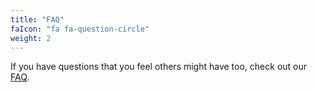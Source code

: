 ```yaml
---
title: "FAQ"
faIcon: "fa fa-question-circle"
weight: 2
---
```


If you have questions that you feel others might have too, check out our <a href="/faq">FAQ</a>.
